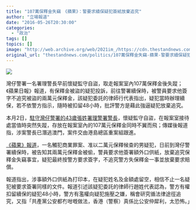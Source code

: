 ```yaml
---
title: "107萬保釋金失竊　《蘋果》：警要求續保疑犯簽紙放棄追究"
author: "立場報道"
date: "2016-05-26T20:30:00"
categories:
  - "政治"
tags: []
topics: []
image: "http://web.archive.org/web/2021im_/https://cdn.thestandnews.com/media/photos/cache/20160526-police-money-01_Fhn5h_1200x0.png"
original_url: "thestandnews.com/politics/107萬保釋金失竊-蘋果-警要求續保疑犯簽紙放棄追究"
---
```

![](http://web.archive.org/web/2021im_/https://cdn.thestandnews.com/media/photos/cache/20160526-police-money-01_Fhn5h_1200x0.png)

灣仔警署一名署理警長早前懷疑監守自盜，取走報案室內107萬保釋金後失蹤；《蘋果日報》報道，有保釋金被盜的疑犯投訴，前往警署續保時，被警員要求他簽字不追究被盜的兩萬元保釋金，該疑犯委託的律師行代表指出，疑犯當時辦理續保，若不依警方指示，隨時被扣留48小時，批評警方是藉此強逼疑犯放棄追究。

本月2日，[駐守灣仔警署的43歲張姓署理警署警長](../../society/%E6%B6%89%E7%9B%9C107%E8%90%AC-%E5%A4%B1%E6%9B%B4%E8%AD%A6%E9%95%B7%E6%BD%9B%E9%80%83%E6%BE%B3%E9%96%80/)，懷疑監守自盜，在報案室接待處當值時突然失蹤，存放在報案室內的107萬元保釋金同時不翼而飛；傳媒後報道指，涉案警長已潛逃澳門，案件交由港島總區重案組跟進。

[《蘋果》報道](http://web.archive.org/web/20210628171950/http://hkm.appledaily.com/detail.php?guid=55150157&category_guid=10829391&category=instant&issue=20160526)，一名觸犯商業罪案、准以二萬元保釋候查的男疑犯，日前到灣仔警署續保時，被告知其兩萬元保釋金被偷，警員要求他簽署額外口供紙，放棄追究保釋金失竊事宜，疑犯最終按警方要求簽字，不追究警方失保釋金一事並放棄要求賠償。

報道指出，涉事額外口供紙為打印本，在疑犯姓名及金額處留空，相信不止一名疑犯被要求簽署同樣的文件。報道引述該疑犯委託的律師行趙姓代表認為，警方有權扣留續保的疑犯48小時，警方有濫權向疑犯施壓之嫌，稱會研究循法律途徑追究，又指「共產黨公安都冇咁嘅做法，香港（警察）真係比公安仲犀利，太恐怖。」